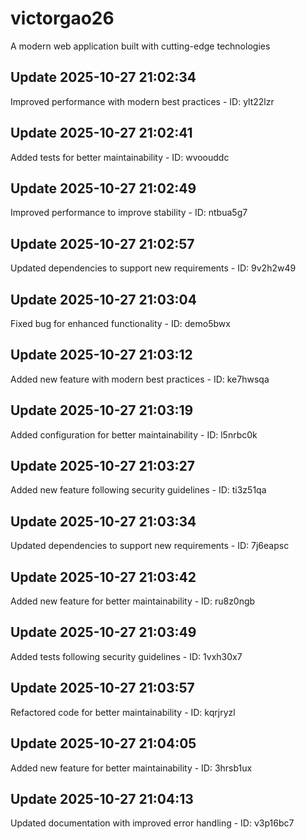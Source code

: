 # victorgao26
A modern web application built with cutting-edge technologies

## Update 2025-10-27 21:02:34
Improved performance with modern best practices - ID: ylt22lzr


## Update 2025-10-27 21:02:41
Added tests for better maintainability - ID: wvoouddc


## Update 2025-10-27 21:02:49
Improved performance to improve stability - ID: ntbua5g7


## Update 2025-10-27 21:02:57
Updated dependencies to support new requirements - ID: 9v2h2w49


## Update 2025-10-27 21:03:04
Fixed bug for enhanced functionality - ID: demo5bwx


## Update 2025-10-27 21:03:12
Added new feature with modern best practices - ID: ke7hwsqa


## Update 2025-10-27 21:03:19
Added configuration for better maintainability - ID: l5nrbc0k


## Update 2025-10-27 21:03:27
Added new feature following security guidelines - ID: ti3z51qa


## Update 2025-10-27 21:03:34
Updated dependencies to support new requirements - ID: 7j6eapsc


## Update 2025-10-27 21:03:42
Added new feature for better maintainability - ID: ru8z0ngb


## Update 2025-10-27 21:03:49
Added tests following security guidelines - ID: 1vxh30x7


## Update 2025-10-27 21:03:57
Refactored code for better maintainability - ID: kqrjryzl


## Update 2025-10-27 21:04:05
Added new feature for better maintainability - ID: 3hrsb1ux


## Update 2025-10-27 21:04:13
Updated documentation with improved error handling - ID: v3p16bc7

